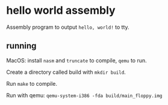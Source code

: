 
# hello world assembly

Assembly program to output `hello, world!` to tty.

## running

MacOS: install `nasm` and `truncate` to compile, `qemu` to run.

Create a directory called build with `mkdir build`.

Run `make` to compile.

Run with qemu:
`qemu-system-i386 -fda build/main_floppy.img`
